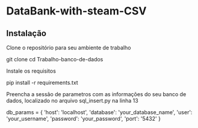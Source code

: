 # DataBank-with-steam-CSV

## Instalação
Clone o repositório para seu ambiente de trabalho

  git clone <repository-url>
  cd Trabalho-banco-de-dados

Instale os requisitos

  pip install -r requirements.txt

Preencha a sessão de parametros com as informações do seu banco de dados, localizado no arquivo sql_insert.py na linha 13

  db_params = {
      'host': 'localhost',
      'database': 'your_database_name',
      'user': 'your_username',
      'password': 'your_password',
      'port': '5432'
  }

